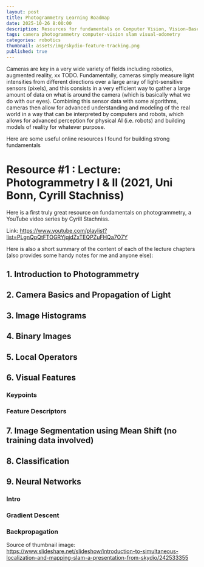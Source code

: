```yaml
---
layout: post
title: Photogrammetry Learning Roadmap
date: 2025-10-26 8:00:00
description: Resources for fundamentals on Computer Vision, Vision-Based Localization and 3D Reconstruction
tags: camera photogrammetry computer-vision slam visual-odometry
categories: robotics
thumbnail: assets/img/skydio-feature-tracking.png
published: true
---
```


Cameras are key in a very wide variety of fields including robotics, augmented reality, xx TODO. Fundamentally, cameras simply measure light intensities from different directions over a large array of light-sensitive sensors (pixels), and this consists in a very efficient way to gather a large amount of data on what is around the camera (which is basically what we do with our eyes). Combining this sensor data with some algorithms, cameras then allow for advanced understanding and modeling of the real world in a way that can be interpreted by computers and robots, which allows for advanced perception for physical AI (i.e. robots) and building models of reality for whatever purpose.

Here are some useful online resources I found for building strong fundamentals


# Resource #1 : Lecture: Photogrammetry I & II (2021, Uni Bonn, Cyrill Stachniss)
Here is a first truly great resource on fundamentals on photogrammetry, a YouTube video series by Cyrill Stachniss.

Link: https://www.youtube.com/playlist?list=PLgnQpQtFTOGRYjqjdZxTEQPZuFHQa7O7Y


Here is also a short summary of the content of each of the lecture chapters (also provides some handy notes for me and anyone else):


## 1. Introduction to Photogrammetry


## 2. Camera Basics and Propagation of Light


## 3. Image Histograms

## 4. Binary Images


## 5. Local Operators


## 6. Visual Features
### Keypoints
### Feature Descriptors


## 7. Image Segmentation using Mean Shift (no training data involved)



## 8. Classification


## 9. Neural Networks
### Intro
### Gradient Descent
### Backpropagation








Source of thumbnail image: https://www.slideshare.net/slideshow/introduction-to-simultaneous-localization-and-mapping-slam-a-presentation-from-skydio/242533355


